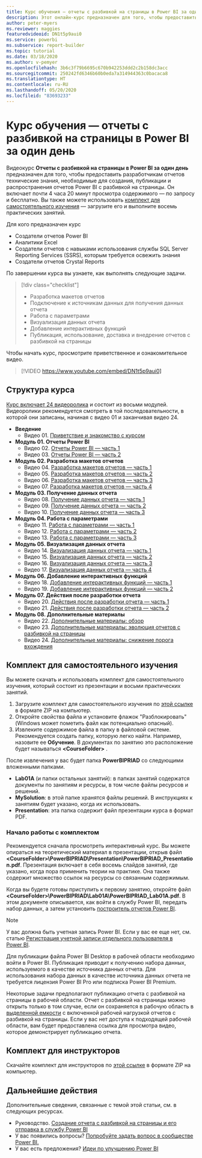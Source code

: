 ```yaml
---
title: Курс обучения — отчеты с разбивкой на страницы в Power BI за один день
description: Этот онлайн-курс предназначен для того, чтобы предоставить разработчикам отчетов технические знания, необходимые для создания, публикации и распространения отчетов Power BI с разбивкой на страницы.
author: peter-myers
ms.reviewer: maggies
featuredvideoid: DN1t5p9aui0
ms.service: powerbi
ms.subservice: report-builder
ms.topic: tutorial
ms.date: 03/18/2020
ms.author: v-pemyer
ms.openlocfilehash: 3b6c3f79b6695c670b942253ddd2c2b158dc3acc
ms.sourcegitcommit: 250242fd6346b60b0eda7a314944363c0bacaca8
ms.translationtype: HT
ms.contentlocale: ru-RU
ms.lasthandoff: 05/20/2020
ms.locfileid: "83693233"
---
```

# <a name="power-bi-paginated-reports-in-a-day-course"></a>Курс обучения — отчеты с разбивкой на страницы в Power BI за один день

Видеокурс **Отчеты с разбивкой на страницы в Power BI за один день** предназначен для того, чтобы предоставить разработчикам отчетов технические знания, необходимые для создания, публикации и распространения отчетов Power BI с разбивкой на страницы. Он включает почти 4 часа 20 минут просмотра содержимого — по запросу и бесплатно. Вы также можете использовать [комплект для самостоятельного изучения](#self-study-kit) — загрузите его и выполните восемь практических занятий.

Для кого предназначен курс

- Создатели отчетов Power BI
- Аналитики Excel
- Создатели отчетов с навыками использования службы SQL Server Reporting Services (SSRS), которым требуется освежить знания
- Создатели отчетов Crystal Reports

По завершении курса вы узнаете, как выполнять следующие задачи.

> [!div class="checklist"]
> - Разработка макетов отчетов
> - Подключение к источникам данных для получения данных отчета
> - Работа с параметрами
> - Визуализация данных отчета
> - Добавление интерактивных функций
> - Публикация, использование, доставка и внедрение отчетов с разбивкой на страницы

Чтобы начать курс, просмотрите приветственное и ознакомительное видео.

> [!VIDEO https://www.youtube.com/embed/DN1t5p9aui0]

## <a name="course-outline"></a>Структура курса

[Курс включает 24 видеоролика](https://www.youtube.com/playlist?list=PL1N57mwBHtN1icIhpjQOaRL8r9G-wytpT) и состоит из восьми модулей. Видеоролики рекомендуется смотреть в той последовательности, в которой они записаны, начиная с видео 01 и заканчивая видео 24.

- **Введение**
  - Видео 01. [Приветствие и знакомство с курсом](https://www.youtube.com/watch?v=DN1t5p9aui0&list=PL1N57mwBHtN1icIhpjQOaRL8r9G-wytpT)
- **Модуль 01. Отчеты Power BI**
  - Видео 02. [Отчеты Power BI — часть 1](https://www.youtube.com/watch?v=s6Amctk3Z_g&list=PL1N57mwBHtN1icIhpjQOaRL8r9G-wytpT)
  - Видео 03. [Отчеты Power BI — часть 2](https://www.youtube.com/watch?v=jXTiYJKw1Rs&list=PL1N57mwBHtN1icIhpjQOaRL8r9G-wytpT)
- **Модуль 02. Разработка макетов отчетов**
  - Видео 04. [Разработка макетов отчетов — часть 1](https://www.youtube.com/watch?v=EjHANN3rGNs&list=PL1N57mwBHtN1icIhpjQOaRL8r9G-wytpT)
  - Видео 05. [Разработка макетов отчетов — часть 2](https://www.youtube.com/watch?v=2CZIrJU_HZU&list=PL1N57mwBHtN1icIhpjQOaRL8r9G-wytpT)
  - Видео 06. [Разработка макетов отчетов — часть 3](https://www.youtube.com/watch?v=eaFFzkT6pxE&list=PL1N57mwBHtN1icIhpjQOaRL8r9G-wytpT)
  - Видео 07. [Разработка макетов отчетов — часть 4](https://www.youtube.com/watch?v=0z576TI27Vg&list=PL1N57mwBHtN1icIhpjQOaRL8r9G-wytpT)
- **Модуль 03. Получение данных отчета**
  - Видео 08. [Получение данных отчета — часть 1](https://www.youtube.com/watch?v=SHGTTYXtio0&list=PL1N57mwBHtN1icIhpjQOaRL8r9G-wytpT)
  - Видео 09. [Получение данных отчета — часть 2](https://www.youtube.com/watch?v=1Dzd9wb7XUY&list=PL1N57mwBHtN1icIhpjQOaRL8r9G-wytpT)
  - Видео 10. [Получение данных отчета — часть 3](https://www.youtube.com/watch?v=OFXG7sl5L2o&list=PL1N57mwBHtN1icIhpjQOaRL8r9G-wytpT)
- **Модуль 04. Работа с параметрами**
  - Видео 11. [Работа с параметрами — часть 1](https://www.youtube.com/watch?v=o7WaK88kheA&list=PL1N57mwBHtN1icIhpjQOaRL8r9G-wytpT)
  - Видео 12. [Работа с параметрами — часть 2](https://www.youtube.com/watch?v=okj6wO72clQ&list=PL1N57mwBHtN1icIhpjQOaRL8r9G-wytpT)
  - Видео 13. [Работа с параметрами — часть 3](https://www.youtube.com/watch?v=13-6sWIRD74&list=PL1N57mwBHtN1icIhpjQOaRL8r9G-wytpT)
- **Модуль 05. Визуализация данных отчета**
  - Видео 14. [Визуализация данных отчета — часть 1](https://www.youtube.com/watch?v=b4TxBBtOWSw&list=PL1N57mwBHtN1icIhpjQOaRL8r9G-wytpT)
  - Видео 15. [Визуализация данных отчета — часть 2](https://www.youtube.com/watch?v=JhEa_TugXeE&list=PL1N57mwBHtN1icIhpjQOaRL8r9G-wytpT)
  - Видео 16. [Визуализация данных отчета — часть 3](https://www.youtube.com/watch?v=dliLsRvQB-c&list=PL1N57mwBHtN1icIhpjQOaRL8r9G-wytpT)
  - Видео 17. [Визуализация данных отчета — часть 4](https://www.youtube.com/watch?v=5yHxuRRP_eU&list=PL1N57mwBHtN1icIhpjQOaRL8r9G-wytpT)
- **Модуль 06. Добавление интерактивных функций**
  - Видео 18. [Добавление интерактивных функций — часть 1](https://www.youtube.com/watch?v=LInMHpTEaI0&list=PL1N57mwBHtN1icIhpjQOaRL8r9G-wytpT)
  - Видео 19. [Добавление интерактивных функций — часть 2](https://www.youtube.com/watch?v=b_pr1xsbRJc&list=PL1N57mwBHtN1icIhpjQOaRL8r9G-wytpT)
- **Модуль 07. Действия после разработки отчета**
  - Видео 20. [Действия после разработки отчета — часть 1](https://www.youtube.com/watch?v=1CgDVDslwvs&list=PL1N57mwBHtN1icIhpjQOaRL8r9G-wytpT)
  - Видео 21. [Действия после разработки отчета — часть 2](https://www.youtube.com/watch?v=KRwtl7h0ynI&list=PL1N57mwBHtN1icIhpjQOaRL8r9G-wytpT)
- **Модуль 08. Дополнительные материалы**
  - Видео 22. [Дополнительные материалы: обзор](https://www.youtube.com/watch?v=w5zlJ8BodxI&list=PL1N57mwBHtN1icIhpjQOaRL8r9G-wytpT)
  - Видео 23. [Дополнительные материалы: эволюция отчетов с разбивкой на страницы](https://www.youtube.com/watch?v=pevpai65MvY&list=PL1N57mwBHtN1icIhpjQOaRL8r9G-wytpT)
  - Видео 24. [Дополнительные материалы: снижение порога вхождения](https://www.youtube.com/watch?v=vu32LfckCt8&list=PL1N57mwBHtN1icIhpjQOaRL8r9G-wytpT)

## <a name="self-study-kit"></a>Комплект для самостоятельного изучения

Вы можете скачать и использовать комплект для самостоятельного изучения, который состоит из презентации и восьми практических занятий.

1. Загрузите комплект для самостоятельного изучения по [этой ссылке](https://aka.ms/priad-student) в формате ZIP на компьютер.
1. Откройте свойства файла и установите флажок "Разблокировать" (Windows может пометить файл как потенциально опасный).
1. Извлеките содержимое файла в папку в файловой системе. Рекомендуется создать папку, которую легко найти. Например, назовите ее **Обучение**. В документах по занятию это расположение будет называться **&lt;CourseFolder&gt;** .

После извлечения у вас будет папка **PowerBIPRIAD** со следующими вложенными папками.

- **Lab01A** (и папки остальных занятий): в папках занятий содержатся документы по занятиям и ресурсы, в том числе файлы ресурсов и решений.
- **MySolution**: в этой папке хранятся файлы решений. В инструкциях к занятиям будет указано, когда их использовать.
- **Presentation**: эта папка содержит файл презентации курса в формат PDF.

### <a name="getting-started-with-the-kit"></a>Начало работы с комплектом

Рекомендуется сначала просмотреть интерактивный курс. Вы можете опираться на теоретический материал в презентации, открыв файл **&lt;CourseFolder&gt;\PowerBIPRIAD\Presentation\PowerBIPRIAD_Presentation.pdf**. Презентация включает в себя восемь слайдов занятий, где указано, когда пора применить теории на практике. Она также содержит множество ссылок на ресурсы со связанным содержимым.

Когда вы будете готовы приступить к первому занятию, откройте файл **&lt;CourseFolder&gt;\PowerBIPRIAD\Lab01A\PowerBIPRIAD_Lab01A.pdf**. В этом документе описывается, как войти в службу Power BI, передать набор данных, а затем установить [построитель отчетов Power BI](../paginated-reports/report-builder-power-bi.md).

> [!NOTE]
> У вас должна быть учетная запись Power BI. Если у вас ее еще нет, см. статью [Регистрация учетной записи отдельного пользователя в Power BI](../fundamentals/service-self-service-signup-for-power-bi.md).
>
> Для публикации файла Power BI Desktop в рабочей области необходимо войти в Power BI. Публикация приводит к получению набора данных, используемого в качестве источника данных отчета. Для использования набора данных в качестве источника данных отчета не требуется лицензия Power BI Pro или подписка Power BI Premium.
>
> Некоторые задачи предполагают публикацию отчета с разбивкой на страницы в рабочей области. Отчет с разбивкой на страницы можно открыть только в том случае, если он сохраняется в рабочую область в [выделенной емкости](../admin/service-premium-what-is.md#dedicated-capacities) с включенной рабочей нагрузкой отчетов с разбивкой на страницы. Если у вас нет доступа к подходящей рабочей области, вам будет предоставлена ссылка для просмотра видео, которое демонстрирует публикацию отчета.

## <a name="instructor-kit"></a>Комплект для инструкторов

Скачайте комплект для инструкторов по [этой ссылке](https://aka.ms/priad-instructor) в формате ZIP на компьютер.

## <a name="next-steps"></a>Дальнейшие действия

Дополнительные сведения, связанные с темой этой статьи, см. в следующих ресурсах.

- Руководство. [Создание отчета с разбивкой на страницы и его отправка в службу Power BI](../paginated-reports/paginated-reports-quickstart-aw.md)
- У вас появились вопросы? [Попробуйте задать вопрос в сообществе Power BI.](https://community.powerbi.com/)
- У вас есть предложения? [Идеи по улучшению Power BI](https://ideas.powerbi.com/)

